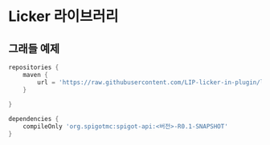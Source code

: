 # Licker 라이브러리

## 그래들 예제

```gradle
repositories {
    maven { 
        url = 'https://raw.githubusercontent.com/LIP-licker-in-plugin/library-mirror/spigot-api-<버전>/'
    }
    
}

dependencies {
    compileOnly 'org.spigotmc:spigot-api:<버전>-R0.1-SNAPSHOT'
}

```
